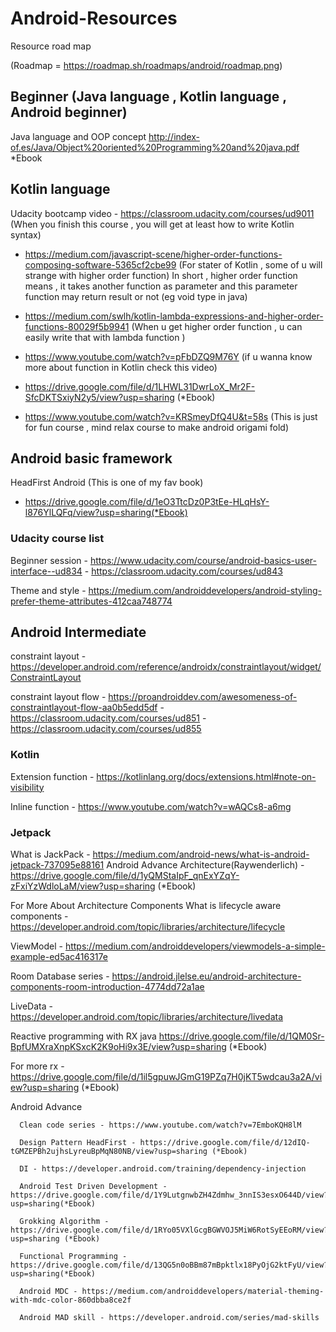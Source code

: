 # Android-Resources

Resource road map 

(Roadmap = https://roadmap.sh/roadmaps/android/roadmap.png)

## Beginner (Java language , Kotlin language , Android beginner) ##

 Java language and OOP concept http://index-of.es/Java/Object%20oriented%20Programming%20and%20java.pdf *Ebook

## Kotlin language ##

 Udacity bootcamp video - https://classroom.udacity.com/courses/ud9011  (When you finish this course , you will get at least how to write Kotlin syntax)

  - https://medium.com/javascript-scene/higher-order-functions-composing-software-5365cf2cbe99 
    (For stater of Kotlin , some of u will strange with higher order function) In short , higher order function means ,  it takes another function as parameter and this parameter function may return result or not (eg void type in java)

 - https://medium.com/swlh/kotlin-lambda-expressions-and-higher-order-functions-80029f5b9941 (When u get higher order function , u can easily write that with lambda function )

 - https://www.youtube.com/watch?v=pFbDZQ9M76Y (if u wanna know more about function in Kotlin check this video)

 - https://drive.google.com/file/d/1LHWL31DwrLoX_Mr2F-SfcDKTSxiyN2y5/view?usp=sharing (*Ebook)

 - https://www.youtube.com/watch?v=KRSmeyDfQ4U&t=58s (This is just for fun course , mind relax course to make android origami fold)

## Android  basic framework ##

  HeadFirst Android (This is one of my fav book) 
  - https://drive.google.com/file/d/1eO3TtcDz0P3tEe-HLqHsY-l876YlLQFq/view?usp=sharing(*Ebook)


 ### Udacity course list ###
   Beginner session - https://www.udacity.com/course/android-basics-user-interface--ud834
		    -   https://classroom.udacity.com/courses/ud843

   Theme and style  -  https://medium.com/androiddevelopers/android-styling-prefer-theme-attributes-412caa748774

 
		

## Android Intermediate ##

   constraint layout - https://developer.android.com/reference/androidx/constraintlayout/widget/ConstraintLayout

   constraint layout flow - https://proandroiddev.com/awesomeness-of-constraintlayout-flow-aa0b5edd5df
                           - https://classroom.udacity.com/courses/ud851
		         - https://classroom.udacity.com/courses/ud855

   ### Kotlin ###
   Extension function - https://kotlinlang.org/docs/extensions.html#note-on-visibility

   Inline function - https://www.youtube.com/watch?v=wAQCs8-a6mg

   ### Jetpack ###
   What is JackPack - https://medium.com/android-news/what-is-android-jetpack-737095e88161
                 Android Advance Architecture(Raywenderlich) - https://drive.google.com/file/d/1yQMStaIpF_qnExYZqY-zFxiYzWdloLaM/view?usp=sharing (*Ebook) 

   For More About Architecture Components
   What is lifecycle aware components - https://developer.android.com/topic/libraries/architecture/lifecycle

   ViewModel - https://medium.com/androiddevelopers/viewmodels-a-simple-example-ed5ac416317e

   Room Database series - https://android.jlelse.eu/android-architecture-components-room-introduction-4774dd72a1ae

   LiveData - https://developer.android.com/topic/libraries/architecture/livedata

   Reactive programming with RX java https://drive.google.com/file/d/1QM0Sr-BpfUMXraXnpKSxcK2K9oHi9x3E/view?usp=sharing (*Ebook)

   For more rx - https://drive.google.com/file/d/1il5gpuwJGmG19PZq7H0jKT5wdcau3a2A/view?usp=sharing (*Ebook)


Android Advance 
      
      Clean code series - https://www.youtube.com/watch?v=7EmboKQH8lM

      Design Pattern HeadFirst - https://drive.google.com/file/d/12dIQ-tGMZEPBh2ujhsLyreuBpMqN80NB/view?usp=sharing (*Ebook)

      DI - https://developer.android.com/training/dependency-injection 

      Android Test Driven Development - https://drive.google.com/file/d/1Y9LutgnwbZH4Zdmhw_3nnIS3esxO644D/view?usp=sharing(*Ebook)

      Grokking Algorithm - https://drive.google.com/file/d/1RYo05VXlGcgBGWVOJ5MiW6RotSyEEoRM/view?usp=sharing (*Ebook)

      Functional Programming - https://drive.google.com/file/d/13QG5n0oBBm87mBpktlx18PyOjG2ktFyU/view?usp=sharing(*Ebook)

      Android MDC - https://medium.com/androiddevelopers/material-theming-with-mdc-color-860dbba8ce2f

      Android MAD skill - https://developer.android.com/series/mad-skills




		 

